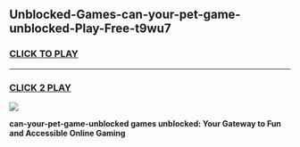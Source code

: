 
## Unblocked-Games-can-your-pet-game-unblocked-Play-Free-t9wu7
<h3>
<a href="https://premium76.site?title=can-your-pet-game-unblocked&ref=17A">CLICK TO PLAY</a></h3>
<hr>

<h3>
<a href="https://premium76.site?title=can-your-pet-game-unblocked&ref=17A">CLICK 2 PLAY</a>
  
</h3>

<a href="https://premium76.site?title=can-your-pet-game-unblocked&ref=17A"><img src="https://clearcache.store/games.png"></a>


**can-your-pet-game-unblocked games unblocked: Your Gateway to Fun and Accessible Online Gaming**
